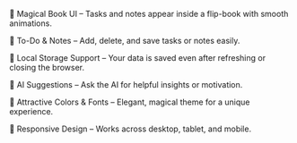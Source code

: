 📘 Magical Book UI – Tasks and notes appear inside a flip-book with smooth animations.

📝 To-Do & Notes – Add, delete, and save tasks or notes easily.

💾 Local Storage Support – Your data is saved even after refreshing or closing the browser.

🤖 AI Suggestions – Ask the AI for helpful insights or motivation.

🎨 Attractive Colors & Fonts – Elegant, magical theme for a unique experience.

📱 Responsive Design – Works across desktop, tablet, and mobile.
